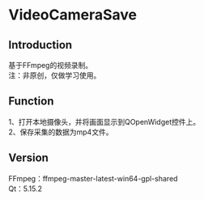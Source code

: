 # VideoCameraSave
## Introduction
基于FFmpeg的视频录制。<br>
注：非原创，仅做学习使用。<br>

## Function
1、打开本地摄像头，并将画面显示到QOpenWidget控件上。<br>
2、保存采集的数据为mp4文件。<br>

## Version
FFmpeg：ffmpeg-master-latest-win64-gpl-shared<br>
Qt：5.15.2<br>

